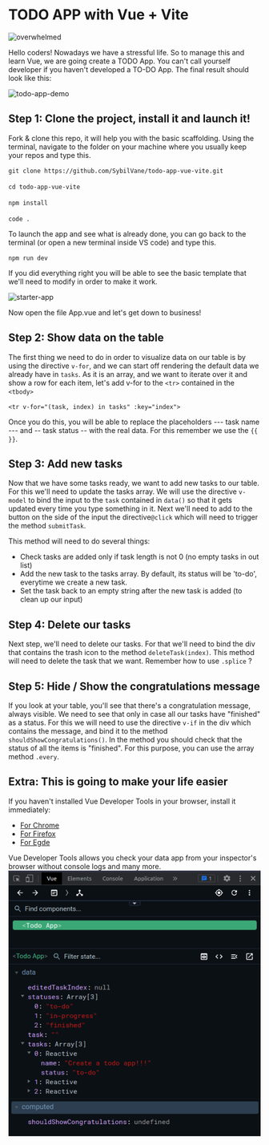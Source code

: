 # TODO APP with Vue + Vite

![overwhelmed](https://i.gifer.com/3M3.gif)

Hello coders! Nowadays we have a stressful life. So to manage this and learn Vue, we are going create a TODO App. You can't call yourself developer if you haven't developed a TO-DO App.
The final result should look like this:

![todo-app-demo](https://user-images.githubusercontent.com/84244900/234034451-1aee3f7c-0c29-446d-a429-ebb61269cbfa.gif)

## Step 1: Clone the project, install it and launch it!

Fork & clone this repo, it will help you with the basic scaffolding. Using the terminal, navigate to the folder on your machine where you usually keep your repos and type this.

```
git clone https://github.com/SybilVane/todo-app-vue-vite.git

cd todo-app-vue-vite

npm install

code .

```
To launch the app and see what is already done, you can go back to the terminal (or open a new terminal inside VS code) and type this.

```
npm run dev
```
If you did everything right you will be able to see the basic template that we'll need to modify in order to make it work.

![starter-app](https://user-images.githubusercontent.com/84244900/234041099-994c0c5d-146e-4c31-913a-8e373a06a9bd.png)

Now open the file App.vue and let's get down to business!

## Step 2: Show data on the table

The first thing we need to do in order to visualize data on our table is by using the directive `v-for`, and we can start off rendering the default data we already have in `tasks`. 
As it is an array, and we want to iterate over it and show a row for each item, let's add v-for to the `<tr>` contained in the `<tbody>`
```
<tr v-for="(task, index) in tasks" :key="index">
```
Once you do this, you will be able to replace the placeholders --- task name --- and -- task status -- with the real data.
For this remember we use the `{{  }}`.

## Step 3: Add new tasks 

Now that we have some tasks ready, we want to add new tasks to our table. For this we'll need to update the tasks array.
We will use the directive `v-model` to bind the input to the `task` contained in `data()` so that it gets updated every time you type something in it.
Next we'll need to add to the button on the side of the input the directive`@click` which will need to trigger the method `submitTask`.

This method will need to do several things:
- Check tasks are added only if task length is not 0 (no empty tasks in out list)
- Add the new task to the tasks array. By default, its status will be 'to-do', everytime we create a new task.
- Set the task back to an empty string after the new task is added (to clean up our input)

## Step 4: Delete our tasks
Next step, we'll need to delete our tasks. For that we'll need to bind the div that contains the trash icon to the method `deleteTask(index)`.
This method will need to delete the task that we want. Remember how to use `.splice` ?

## Step 5: Hide / Show the congratulations message
If you look at your table, you'll see that there's a congratulation message, always visible. We need to see that only in case all our tasks have "finished" as a status.
For this we will need to use the directive `v-if` in the div which contains the message, and bind it to the method `shouldShowCongratulations()`.
In the method you should check that the status of all the items is "finished". For this purpose, you can use the array method `.every`.



## Extra: This is going to make your life easier

If you haven't installed Vue Developer Tools in your browser, install it immediately:

- [For Chrome](https://chrome.google.com/webstore/detail/vuejs-devtools/nhdogjmejiglipccpnnnanhbledajbpd)
- [For Firefox](https://addons.mozilla.org/en-US/firefox/addon/vue-js-devtools/)
- [For Egde](https://microsoftedge.microsoft.com/addons/detail/vuejs-devtools/olofadcdnkkjdfgjcmjaadnlehnnihnl)

Vue Developer Tools allows you check your data app from your inspector's browser without console logs and many more.
![VueDevTools](assets/VueDevtools.png)

